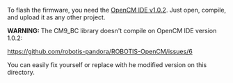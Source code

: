 To flash the firmware, you need the [OpenCM IDE v1.0.2](http://support.robotis.com/en/software/robotis_opencm.htm).
Just open, compile, and upload it as any other project.

**WARNING:** The CM9_BC library doesn't compile on OpenCM IDE version 1.0.2:

  https://github.com/robotis-pandora/ROBOTIS-OpenCM/issues/6

You can easily fix yourself or replace with he modified version on this directory.
  